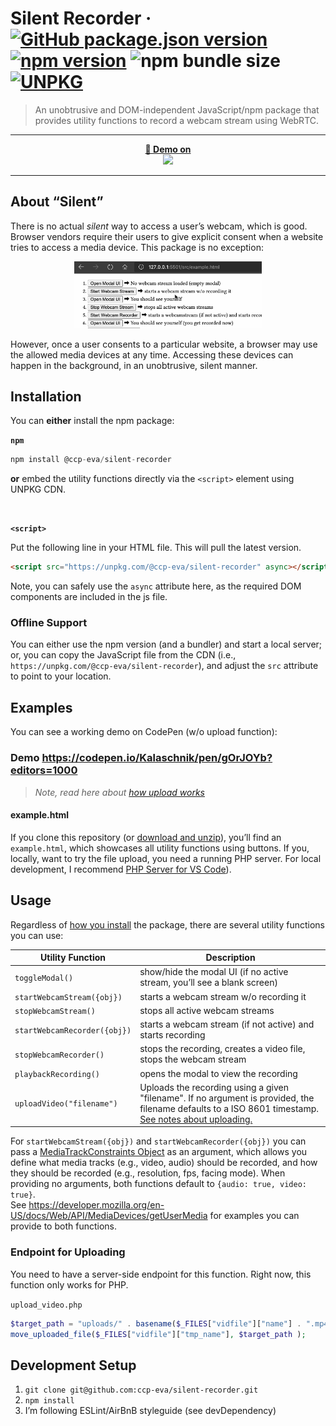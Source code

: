 # Silent Recorder &middot; [![GitHub package.json version](https://img.shields.io/github/package-json/v/ccp-eva/silent-recorder?label=GitHub%20version)](https://github.com/ccp-eva/silent-recorder/blob/master/package.json) [![npm version](https://img.shields.io/npm/v/@ccp-eva/silent-recorder?label=npm%20version)](https://www.npmjs.com/package/@ccp-eva/silent-recorder) ![npm bundle size](https://img.shields.io/bundlephobia/minzip/@ccp-eva/silent-recorder) [![UNPKG](https://img.shields.io/badge/unpkg-latest-green.svg)](https://unpkg.com/@ccp-eva/silent-recorder)


> An unobtrusive and DOM-independent JavaScript/npm package that provides utility functions to record a webcam stream using WebRTC.

----

<p align="center">
  <a href="https://codepen.io/Kalaschnik/pen/gOrJOYb?editors=1000" target="_blank">
  <strong>🚀 Demo on</strong><br />
  <img src="https://blog.codepen.io/wp-content/uploads/2012/06/codepen-wordmark-display-inside-black@10x.png" width="150px" />
  </a>
</p>

------

## About “Silent”

There is no actual *silent* way to access a user’s webcam, which is good. Browser vendors require their users to give explicit consent when a website tries to access a media device. This package is no exception:

<p align="center">
  <img src="./docs/sr.gif" width="300px">
</p>

However, once a user consents to a particular website, a browser may use the allowed media devices at any time. Accessing these devices can happen in the background, in an unobtrusive, silent manner.


## Installation
You can **either** install the npm package:

**`npm`**

```javascript
npm install @ccp-eva/silent-recorder
```

**or** embed the utility functions directly via the `<script>` element using UNPKG CDN.

<br>

**`<script>`**

Put the following line in your HTML file. This will pull the latest version.

```html
<script src="https://unpkg.com/@ccp-eva/silent-recorder" async></script>
```

Note, you can safely use the `async` attribute here, as the required DOM components are included in the js file.

### Offline Support
You can either use the npm version (and a bundler) and start a local server; or, you can copy the JavaScript file from the CDN (i.e., `https://unpkg.com/@ccp-eva/silent-recorder`), and adjust the `src` attribute to point to your location.


## Examples

You can see a working demo on CodePen (w/o upload function):
### **Demo** https://codepen.io/Kalaschnik/pen/gOrJOYb?editors=1000

> *Note, read here about [how upload works](#endpoint-for-uploading)*

#### example.html
If you clone this repository (or [download and unzip](https://github.com/ccp-eva/silent-recorder/archive/master.zip)), you’ll find an `example.html`, which showcases all utility functions using buttons. If you, locally, want to try the file upload, you need a running PHP server. For local development, I recommend [PHP Server for VS Code](https://marketplace.visualstudio.com/items?itemName=brapifra.phpserver)).

## Usage

Regardless of [how you install](#installation) the package, there are several utility functions you can use:

| Utility Function | Description |
|-|-|
| `toggleModal()` | show/hide the modal UI (if no active stream, you’ll see a blank screen) |
| `startWebcamStream({obj})` | starts a webcam stream w/o recording it |
| `stopWebcamStream()` | stops all active webcam streams |
| `startWebcamRecorder({obj})` | starts a webcam stream (if not active) and starts recording |
| `stopWebcamRecorder()` | stops the recording, creates a video file, stops the webcam stream |
| `playbackRecording()` | opens the modal to view the recording |
| `uploadVideo("filename")` | Uploads the recording using a given "filename". If no argument is provided, the filename defaults to a ISO 8601 timestamp. [See notes about uploading.](#endpoint-for-uploading) |

For `startWebcamStream({obj})` and `startWebcamRecorder({obj})` you can pass a [MediaTrackConstraints Object](https://developer.mozilla.org/en-US/docs/Web/API/MediaTrackConstraints) as an argument, which allows you define what media tracks (e.g., video, audio) should be recorded, and how they should be recorded (e.g., resolution, fps, facing mode). When providing no arguments, both functions default to `{audio: true, video: true}`.  
See https://developer.mozilla.org/en-US/docs/Web/API/MediaDevices/getUserMedia for examples you can provide to both functions.

### Endpoint for Uploading

You need to have a server-side endpoint for this function. Right now, this function only works for PHP.

`upload_video.php`
```php
$target_path = "uploads/" . basename($_FILES["vidfile"]["name"] . ".mp4");
move_uploaded_file($_FILES["vidfile"]["tmp_name"], $target_path );
```




## Development Setup

1. `git clone git@github.com:ccp-eva/silent-recorder.git`
2. `npm install`
3. I’m following ESLint/AirBnB styleguide (see devDependency)
